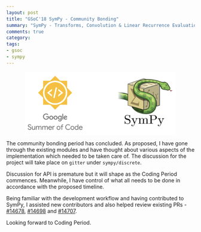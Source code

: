 ```yaml
---
layout: post
title: "GSoC'18 SymPy - Community Bonding"
summary: "SymPy - Transforms, Convolution & Linear Recurrence Evaluation"
comments: true
category:
tags:
- gsoc
- sympy
---
```


<img src="/files/gsoc-sympy.png" style="width:80%; height:80%; float:left; margin-left:50px;" />
<br clear="all" />

The community bonding period has concluded. As proposed, I have gone through the existing modules and have thought about various aspects of the implementation which needed to be taken care of. The discussion for the project will take place on `gitter` under `sympy/discrete`.

Discussion for API is premature but it will shape as the Coding Period commences. Meanwhile, I have control of what all needs to be done in accordance with the proposed timeline.

Being familiar with the development workflow and having contributed to SymPy, I assisted new contributors and also helped review existing PRs - [#14678](https://github.com/sympy/sympy/pull/14679), [#14698](https://github.com/sympy/sympy/pull/14698) and [#14707](https://github.com/sympy/sympy/pull/14707).

Looking forward to Coding Period.